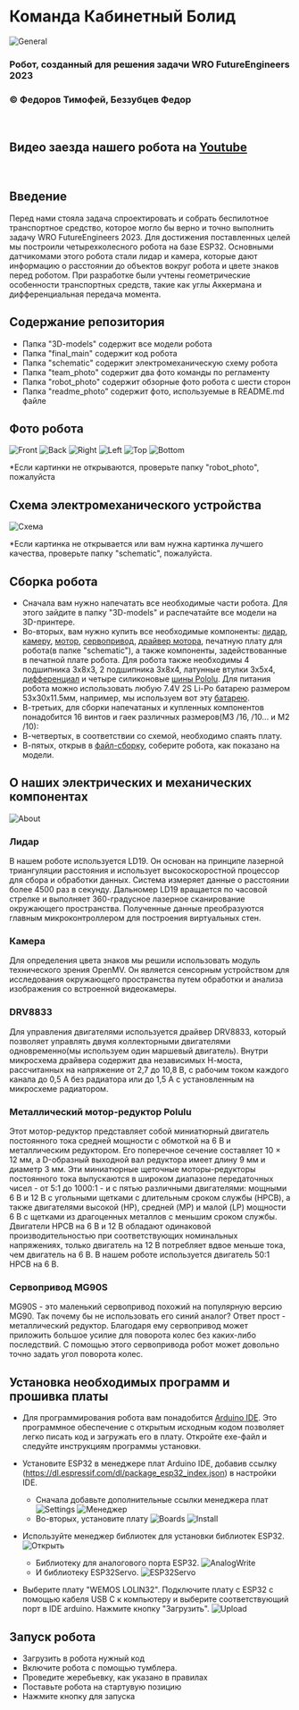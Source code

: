 # Команда Кабинетный Болид
![General](.......)

### Робот, созданный для решения задачи WRO FutureEngineers 2023
### © Федоров Тимофей, Беззубцев Федор

<br>

## Видео заезда нашего робота на [Youtube](...)

<br>

## Введение
  Перед нами стояла задача спроектировать и собрать беспилотное транспортное средство, которое могло бы верно и точно выполнить задачу WRO FutureEngineers 2023. Для достижения поставленных целей мы построили четырехколесного робота на базе ESP32. Основными датчикомами этого робота стали лидар и камера, которые дают информацию о расстоянии до объектов вокруг робота и цвете знаков перед роботом. При разработке были учтены геометрические особенности транспортных средств, такие как углы Аккермана и дифференциальная передача момента.

## Содержание репозитория
  - Папка "3D-models" содержит все модели робота
  - Папка "final_main" содержит код робота
  - Папка "schematic" содержит электромеханическую схему робота
  - Папка "team_photo" содержит два фото команды по регламенту
  - Папка "robot_photo" содержит обзорные фото робота с шести сторон
  - Папка "readme_photo" содержит фото, используемые в README.md файле

## Фото робота
  ![Front](...)
  ![Back](https://github.com/Timofei1412/Cabinet-car/blob/main/robot_photo/Back.jpg)
  ![Right](...)
  ![Left](...)
  ![Top](...)
  ![Bottom](...)
  
  *Если картинки не открываются, проверьте папку "robot_photo", пожалуйста

## Схема электромеханического устройства
  ![Схема](...)
  
  *Если картинка не открывается или вам нужна картинка лучшего качества, проверьте папку "schematic", пожалуйста.


## Сборка робота
  - Сначала вам нужно напечатать все необходимые части робота. Для этого зайдите в папку "3D-models" и распечатайте все модели на 3D-принтере.
  - Во-вторых, вам нужно купить все необходимые компоненты: [лидар](https://aliexpress.ru/item/1005004295339153.html?sku_id=12000031808972433), [камеру](https://amperka.myinsales.ru/product/openmv-cam-h7-plus), [мотор](https://www.pololu.com/product/3063), [сервопривод](https://ampero.ru/mg90s-servoprivod-dlya-proektov-arduino.html), [драйвер мотора](https://mcustore.ru/store/moduli/drajver-dvigatelya-drv8833/), печатную плату для робота(в папке "schematic"), а также компоненты, задействованные в печатной плате робота. Для робота также необходимы 4 подшипника 3x8x3, 2 подшипника 3x8x4, латунные втулки 3x5x4, [дифференциал](https://rc-today.ru/product/differencial-hsp-60065/) и четыре силиконовые [шины Pololu](https://www.pololu.com/product/3408). Для питания робота можно использовать любую 7.4V 2S Li-Po батарею размером 53x30x11.5мм, например, мы используем вот эту [батарею](http://realrc.ru/product.php?id_product=416).  
  - В-третьих, для сборки напечатаных и купленных компонентов понадобится 16 винтов и гаек различных размеров(М3 /16, /10... и М2 /10):
  - В-четвертых, в соответствии со схемой, необходимо спаять плату.
  - В-пятых, открыв в [файл-сборку](3D-models), соберите робота, как показано на модели.


## О наших электрических и механических компонентах
![About](readme_photo/about.png)
### Лидар
  В нашем роботе используется LD19. Он основан на принципе лазерной триангуляции расстояния и использует высокоскоростной процессор для сбора и обработки данных. Система измеряет данные о расстоянии более 4500 раз в секунду. Дальномер LD19 вращается по часовой стрелке и выполняет 360-градусное лазерное сканирование окружающего пространства. Полученные данные преобразуются главным микроконтроллером для построения виртуальных стен.

### Камера
  Для определения цвета знаков мы решили использовать модуль технического зрения OpenMV. Он является сенсорным устройством для исследования окружающего пространства путем обработки и анализа изображения со встроенной видеокамеры.

### DRV8833
  Для управления двигателями используется драйвер DRV8833, который позволяет управлять двумя коллекторными двигателями одновременно(мы используем один маршевый двигатель). Внутри микросхема драйвера содержит два независимых Н-моста, рассчитанных на напряжение от 2,7 до 10,8 В, с рабочим током каждого канала до 0,5 А без радиатора или до 1,5 А с установленным на микросхеме радиатором.

### Металлический мотор-редуктор Polulu
  Этот мотор-редуктор представляет собой миниатюрный двигатель постоянного тока средней мощности с обмоткой на 6 В и металлическим редуктором. Его поперечное сечение составляет 10 × 12 мм, а D-образный выходной вал редуктора имеет длину 9 мм и диаметр 3 мм.
  Эти миниатюрные щеточные моторы-редукторы постоянного тока выпускаются в широком диапазоне передаточных чисел - от 5:1 до 1000:1 - и с пятью различными двигателями: мощными 6 В и 12 В с угольными щетками с длительным сроком службы (HPCB), а также двигателями высокой (HP), средней (MP) и малой (LP) мощности 6 В с щетками из драгоценных металлов с меньшим сроком службы. Двигатели HPCB на 6 В и 12 В обладают одинаковой производительностью при соответствующих номинальных напряжениях, только двигатель на 12 В потребляет вдвое меньше тока, чем двигатель на 6 В. В нашем роботе используется двигатель 50:1 HPCB на 6 В.

### Сервопривод MG90S
  MG90S - это маленький сервопривод похожий на популярную версию MG90. Так почему бы не использовать его синий аналог? Ответ прост - металлический редуктор. Благодаря ему сервопривод может приложить большое усилие для поворота колес без каких-либо последствий. С помощью этого сервопривода робот может довольно точно задать угол поворота колес. 


## Установка необходимых программ и прошивка платы

  - Для программирования робота вам понадобится [Arduino IDE](https://www.arduino.cc/en/software). Это программное обеспечение с открытым исходным кодом позволяет легко писать код и загружать его в плату. Откройте exe-файл и следуйте инструкциям программы установки.

  - Установите ESP32 в менеджере плат Arduino IDE, добавив ссылку (https://dl.espressif.com/dl/package_esp32_index.json) в настройки IDE.
    - Сначала добавьте дополнительные ссылки менеджера плат
    ![Settings](readme_photo/open_settings.png)
    ![Менеджер](readme_photo/add_esp32_in_boards_manager.png)
    - Во-вторых, установите плату
    ![Boards](readme_photo/open_boards_manager.png)
    ![Install](readme_photo/install_esp32.png)
  - Используйте менеджер библиотек для установки библиотек ESP32.
  ![Открыть](readme_photo/open_library_manager.png)
    - Библиотеку для аналогового порта ESP32.
    ![AnalogWrite](readme_photo/esp32_AnalogWrite_install.png)
    - И библиотеку ESP32Servo.
    ![ESP32Servo](readme_photo/esp32_servo_install.png)
  - Выберите плату "WEMOS LOLIN32". Подключите плату с ESP32 с помощью кабеля USB C к компьютеру и выберите соответствующий порт в IDE arduino. Нажмите кнопку "Загрузить".
  ![Upload](readme_photo/upload_program.png)

## Запуск робота

 - Загрузить в робота нужный код
 - Включите робота с помощью тумблера.
 - Проведите жеребьевку, как указано в правилах
 - Поставьте робота на стартувую позицию
 - Нажмите кнопку для запуска

